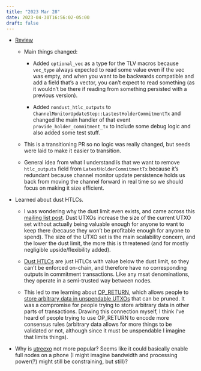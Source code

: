 ```yaml
---
title: "2023 Mar 28"
date: 2023-04-30T16:56:02-05:00
draft: false
---
```


- [Review](https://github.com/lightningdevkit/rust-lightning/pull/2101)

    - Main things changed:

        - Added `optional_vec` as a type for the TLV macros because `vec_type` always expected to read some value even if the vec was empty, and when you want to be backwards compatible and add a field that’s a vector, you can’t expect to read something (as it wouldn’t be there if reading from something persisted with a previous version).

        - Added `nondust_htlc_outputs` to `ChannelMonitorUpdateStep::LastestHolderCommitmentTx` and changed the main handler of that event `provide_holder_commitment_tx` to include some debug logic and also added some test stuff.
    - This is a transitioning PR so no logic was really changed, but seeds were laid to make it easier to transition.
    - General idea from what I understand is that we want to remove `htlc_outputs` field from `LatestHolderCommitmentTx` because it’s redundant because channel monitor update persistence holds us back from moving the channel forward in real time so we should focus on making it size efficient.
- Learned about dust HTLCs.
    - I was wondering why the dust limit even exists, and came across this [mailing list post](https://lists.linuxfoundation.org/pipermail/bitcoin-dev/2021-August/019308.html). Dust UTXOs increase the size of the current UTXO set without actually being valuable enough for anyone to want to keep there (because they won’t be profitable enough for anyone to spend). The size of the UTXO set is the main scalability concern, and the lower the dust limit, the more this is threatened (and for mostly negligible upside/flexibility added).

    - [Dust HTLCs](https://bitcoin.stackexchange.com/questions/87735/how-can-i-create-htlcs-below-dust-limit-satoshi-in-lightning-network) are just HTLCs with value below the dust limit, so they can’t be enforced on-chain, and therefore have no corresponding outputs in commitment transactions. Like any msat denominations, they operate in a semi-trusted way between nodes.
    - This led to me learning about [OP_RETURN](https://en.bitcoin.it/wiki/OP_RETURN), which allows people to [store arbitrary data in unspendable UTXOs](https://bitcoin.stackexchange.com/questions/29554/explanation-of-what-an-op-return-transaction-looks-like) that can be pruned. It was a compromise for people trying to store arbitrary data in other parts of transactions. Drawing this connection myself, I think I’ve heard of people trying to use OP_RETURN to encode more consensus rules (arbitrary data allows for more things to be validated or not, although since it must be unspendable I imagine that limits things).
- Why is [utreexo](https://dci.mit.edu/utreexo) not more popular? Seems like it could basically enable full nodes on a phone (I might imagine bandwidth and processing power(?) might still be constraining, but still)?

